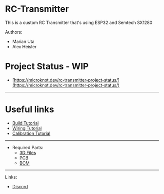 # RC-Transmitter
This is a custom RC Transmitter that's using ESP32 and Semtech SX1280

Authors:
- Marian Uta
- Alex Heisler

# Project Status - WIP
- [https://microknot.dev/rc-transmitter-project-status/](https://microknot.dev/rc-transmitter-project-status/)

---

# Useful links
- [Build Tutorial](https://microknot.dev/rc-transmitter-build-tutorial-esp32-sx1280/)
- [Wiring Tutorial](https://microknot.dev/rc-transmitter-wiring-tutorial-esp32-sx1280/)
- [Calibration Tutorial](https://microknot.dev/rc-transmitter-calibration-tutorial/)

---

- Required Parts:
  - [3D Files](https://docs.google.com/spreadsheets/d/1K6EamDLu7aNF5GFfuzi9vV8SCz_6HzOA_h1CgVDcLqo/edit?usp=sharing)
  - [PCB](https://docs.google.com/spreadsheets/d/1bTyJoKmJrHec9gnfRhsfcdIJgJ4cUt9kbDGZgcYngUU/edit?usp=sharing)
  - [BOM](https://docs.google.com/spreadsheets/d/1osKjM83mz0m_O5QN-AISYl1IssTSeUwu/edit?usp=sharing&ouid=117182597298978401444&rtpof=true&sd=true)

---
Links:
- [Discord](https://discord.gg/eHyz2aJ6)

